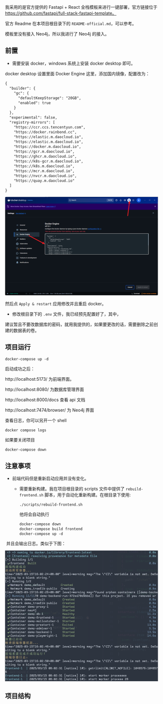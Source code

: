 

我采用的是官方提供的 Fastapi + React 全栈模板来进行一键部署，官方链接位于 https://github.com/fastapi/full-stack-fastapi-template。

官方 Readme 在本项目根目录下的 `README-official.md`，可以参考。

模板里没有接入 Neo4j，所以我进行了 Neo4j 的接入。                                                                                                                                                                                                                                                                                                                                                                                                                                                                                                                                                                                                                                      

## 前置

- 需要安装 docker，windows 系统上安装 docker desktop 即可。

docker desktop 设置里面 Docker Engine 这里，添加国内镜像，配置改为：

```
{
  "builder": {
    "gc": {
      "defaultKeepStorage": "20GB",
      "enabled": true
    }
  },
  "experimental": false,
  "registry-mirrors": [
    "https://ccr.ccs.tencentyun.com",
    "https://docker.rainbond.cc",
    "https://elastic.m.daocloud.io",
    "https://elastic.m.daocloud.io",
    "https://docker.m.daocloud.io",
    "https://gcr.m.daocloud.io",
    "https://ghcr.m.daocloud.io",
    "https://k8s-gcr.m.daocloud.io",
    "https://k8s.m.daocloud.io",
    "https://mcr.m.daocloud.io",
    "https://nvcr.m.daocloud.io",
    "https://quay.m.daocloud.io"
  ]
}
```

<img src="img/image-20250314234421366.png" alt="image-20250314234421366" style="zoom: 67%;" />

然后点 `Apply & restart` 应用修改并且重启 docker。

- 修改根目录下的 `.env` 文件，我已经预先配置好了，其中，



建议暂且不要改数据库的密码，就用我提供的，如果要更改的话，需要删除之前创建的数据表的卷。



## 项目运行

```shell
docker-compose up -d
```

启动成功之后：

http://localhost:5173/ 为前端界面。

http://localhost:8080/ 为数据库管理界面

http://localhost:8000/docs 查看 api 文档

http://localhost:7474/browser/ 为 Neo4j 界面



查看日志，你可以另开一个 shell

```shell
docker compose logs
```



如果要关闭项目

```shell
docker-compose down
```



## 注意事项

- 前端代码但是重新启动应用并没有变化。

  - 需要重新构建。我在项目根目录的 scripts 文件中提供了 `rebuild-frontend.sh` 脚本，用于自动化重新构建。在根目录下使用:

    ```shell
    ./scripts/rebuild-frontend.sh
    ```

    他将会自动执行

    ```shell
    docker-compose down
    docker-compose build frontend
    docker-compose up -d
    ```

​		  并且会输出日志。类似于下图：

<img src="img/image-20250315160315751.png" alt="image-20250315160315751" style="zoom:67%;" />

## 项目结构
